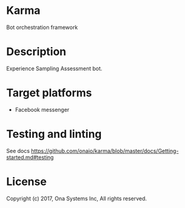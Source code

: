 # Karma
Bot orchestration framework

# Description
Experience Sampling Assessment bot.

# Target platforms
- Facebook messenger

# Testing and linting
See docs https://github.com/onaio/karma/blob/master/docs/Getting-started.md#testing

# License
Copyright (c) 2017, Ona Systems Inc, All rights reserved.
